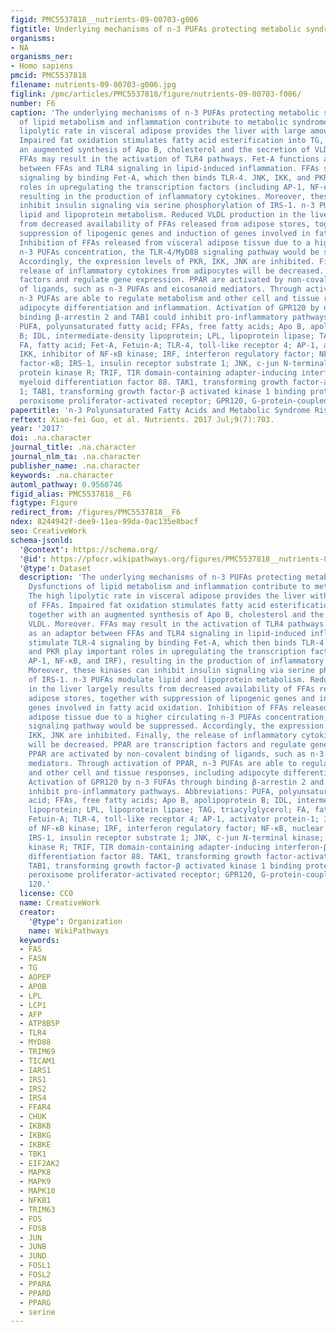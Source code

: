 ```yaml
---
figid: PMC5537818__nutrients-09-00703-g006
figtitle: Underlying mechanisms of n-3 PUFAs protecting metabolic syndrome
organisms:
- NA
organisms_ner:
- Homo sapiens
pmcid: PMC5537818
filename: nutrients-09-00703-g006.jpg
figlink: /pmc/articles/PMC5537818/figure/nutrients-09-00703-f006/
number: F6
caption: 'The underlying mechanisms of n-3 PUFAs protecting metabolic syndrome. Dysfunctions
  of lipid metabolism and inflammation contribute to metabolic syndrome. The high
  lipolytic rate in visceral adipose provides the liver with large amounts of FFAs.
  Impaired fat oxidation stimulates fatty acid esterification into TG, together with
  an augmented synthesis of Apo B, cholesterol and the secretion of VLDL. Moreover.
  FFAs may result in the activation of TLR4 pathways. Fet-A functions as an adaptor
  between FFAs and TLR4 signaling in lipid-induced inflammation. FFAs stimulate TLR-4
  signaling by binding Fet-A, which then binds TLR-4. JNK, IKK, and PKR play important
  roles in upregulating the transcription factors (including AP-1, NF-κB, and IRF),
  resulting in the production of inflammatory cytokines. Moreover, these kinases can
  inhibit insulin signaling via serine phosphorylation of IRS-1. n-3 PUFAs modulate
  lipid and lipoprotein metabolism. Reduced VLDL production in the liver largely results
  from decreased availability of FFAs released from adipose stores, together with
  suppression of lipogenic genes and induction of genes involved in fatty acid oxidation.
  Inhibition of FFAs released from visceral adipose tissue due to a higher circulating
  n-3 PUFAs concentration, the TLR-4/MyD88 signaling pathway would be suppressed.
  Accordingly, the expression levels of PKR, IKK, JNK are inhibited. Finally, the
  release of inflammatory cytokines from adipocytes will be decreased. PPAR are transcription
  factors and regulate gene expression. PPAR are activated by non-covalent binding
  of ligands, such as n-3 PUFAs and eicosanoid mediators. Through activation of PPAR,
  n-3 PUFAs are able to regulate metabolism and other cell and tissue responses, including
  adipocyte differentiation and inflammation. Activation of GPR120 by n-3 FUFAs through
  binding β-arrestin 2 and TAB1 could inhibit pro-inflammatory pathways. Abbreviations:
  PUFA, polyunsaturated fatty acid; FFAs, free fatty acids; Apo B, apolipoprotein
  B; IDL, intermediate-density lipoprotein; LPL, lipoprotein lipase; TAG, triacylglycerol;
  FA, fatty acid; Fet-A, Fetuin-A; TLR-4, toll-like receptor 4; AP-1, activator protein-1;
  IKK, inhibitor of NF-κB kinase; IRF, interferon regulatory factor; NF-κB, nuclear
  factor-κB; IRS-1, insulin receptor substrate 1; JNK, c-jun N-terminal kinase; PKR,
  protein kinase R; TRIF, TIR domain-containing adapter-inducing interferon-β; MyD88,
  myeloid differentiation factor 88. TAK1, transforming growth factor-activated kinase
  1; TAB1, transforming growth factor-β activated kinase 1 binding protein 1; PPAR,
  peroxisome proliferator-activated receptor; GPR120, G-protein-coupled receptor 120.'
papertitle: 'n-3 Polyunsaturated Fatty Acids and Metabolic Syndrome Risk: A Meta-Analysis.'
reftext: Xiao-fei Guo, et al. Nutrients. 2017 Jul;9(7):703.
year: '2017'
doi: .na.character
journal_title: .na.character
journal_nlm_ta: .na.character
publisher_name: .na.character
keywords: .na.character
automl_pathway: 0.9560746
figid_alias: PMC5537818__F6
figtype: Figure
redirect_from: /figures/PMC5537818__F6
ndex: 8244942f-dee9-11ea-99da-0ac135e8bacf
seo: CreativeWork
schema-jsonld:
  '@context': https://schema.org/
  '@id': https://pfocr.wikipathways.org/figures/PMC5537818__nutrients-09-00703-g006.html
  '@type': Dataset
  description: 'The underlying mechanisms of n-3 PUFAs protecting metabolic syndrome.
    Dysfunctions of lipid metabolism and inflammation contribute to metabolic syndrome.
    The high lipolytic rate in visceral adipose provides the liver with large amounts
    of FFAs. Impaired fat oxidation stimulates fatty acid esterification into TG,
    together with an augmented synthesis of Apo B, cholesterol and the secretion of
    VLDL. Moreover. FFAs may result in the activation of TLR4 pathways. Fet-A functions
    as an adaptor between FFAs and TLR4 signaling in lipid-induced inflammation. FFAs
    stimulate TLR-4 signaling by binding Fet-A, which then binds TLR-4. JNK, IKK,
    and PKR play important roles in upregulating the transcription factors (including
    AP-1, NF-κB, and IRF), resulting in the production of inflammatory cytokines.
    Moreover, these kinases can inhibit insulin signaling via serine phosphorylation
    of IRS-1. n-3 PUFAs modulate lipid and lipoprotein metabolism. Reduced VLDL production
    in the liver largely results from decreased availability of FFAs released from
    adipose stores, together with suppression of lipogenic genes and induction of
    genes involved in fatty acid oxidation. Inhibition of FFAs released from visceral
    adipose tissue due to a higher circulating n-3 PUFAs concentration, the TLR-4/MyD88
    signaling pathway would be suppressed. Accordingly, the expression levels of PKR,
    IKK, JNK are inhibited. Finally, the release of inflammatory cytokines from adipocytes
    will be decreased. PPAR are transcription factors and regulate gene expression.
    PPAR are activated by non-covalent binding of ligands, such as n-3 PUFAs and eicosanoid
    mediators. Through activation of PPAR, n-3 PUFAs are able to regulate metabolism
    and other cell and tissue responses, including adipocyte differentiation and inflammation.
    Activation of GPR120 by n-3 FUFAs through binding β-arrestin 2 and TAB1 could
    inhibit pro-inflammatory pathways. Abbreviations: PUFA, polyunsaturated fatty
    acid; FFAs, free fatty acids; Apo B, apolipoprotein B; IDL, intermediate-density
    lipoprotein; LPL, lipoprotein lipase; TAG, triacylglycerol; FA, fatty acid; Fet-A,
    Fetuin-A; TLR-4, toll-like receptor 4; AP-1, activator protein-1; IKK, inhibitor
    of NF-κB kinase; IRF, interferon regulatory factor; NF-κB, nuclear factor-κB;
    IRS-1, insulin receptor substrate 1; JNK, c-jun N-terminal kinase; PKR, protein
    kinase R; TRIF, TIR domain-containing adapter-inducing interferon-β; MyD88, myeloid
    differentiation factor 88. TAK1, transforming growth factor-activated kinase 1;
    TAB1, transforming growth factor-β activated kinase 1 binding protein 1; PPAR,
    peroxisome proliferator-activated receptor; GPR120, G-protein-coupled receptor
    120.'
  license: CC0
  name: CreativeWork
  creator:
    '@type': Organization
    name: WikiPathways
  keywords:
  - FAS
  - FASN
  - TG
  - AOPEP
  - APOB
  - LPL
  - LCP1
  - AFP
  - ATP8B5P
  - TLR4
  - MYD88
  - TRIM69
  - TICAM1
  - IARS1
  - IRS1
  - IRS2
  - IRS4
  - FFAR4
  - CHUK
  - IKBKB
  - IKBKG
  - IKBKE
  - TBK1
  - EIF2AK2
  - MAPK8
  - MAPK9
  - MAPK10
  - NFKB1
  - TRIM63
  - FOS
  - FOSB
  - JUN
  - JUNB
  - JUND
  - FOSL1
  - FOSL2
  - PPARA
  - PPARD
  - PPARG
  - serine
---
```

